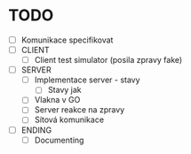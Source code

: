 # TODO

- [ ] Komunikace specifikovat
  &nbsp;
- [ ] CLIENT
  - [ ] Client test simulator (posila zpravy fake)
    &nbsp;
- [ ] SERVER
  - [ ] Implementace server - stavy
    - [ ] Stavy jak
  - [ ] Vlakna v GO
  - [ ] Server reakce na zpravy
  - [ ] Sítová komunikace
    &nbsp;
- [ ] ENDING
  - [ ] Documenting